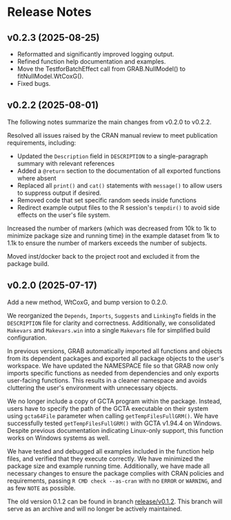 # Release Notes

## v0.2.3 (2025-08-25)

- Reformatted and significantly improved logging output.
- Refined function help documentation and examples.
- Move the TestforBatchEffect call from GRAB.NullModel() to fitNullModel.WtCoxG().
- Fixed bugs.

## v0.2.2 (2025-08-01)

The following notes summarize the main changes from v0.2.0 to v0.2.2.

Resolved all issues raised by the CRAN manual review to meet publication requirements, including:

- Updated the `Description` field in `DESCRIPTION` to a single-paragraph summary with relevant references
- Added a `@return` section to the documentation of all exported functions where absent
- Replaced all `print()` and `cat()` statements with `message()` to allow users to suppress output if desired.
- Removed code that set specific random seeds inside functions
- Redirect example output files to the R session's `tempdir()` to avoid side effects on the user's file system.

Increased the number of markers (which was decreased from 10k to 1k to minimize package size and running time) in the example dataset from 1k to 1.1k to ensure the number of markers exceeds the number of subjects.

Moved inst/docker back to the project root and excluded it from the package build.

## v0.2.0 (2025-07-17)

Add a new method, WtCoxG, and bump version to 0.2.0.

We reorganized the `Depends`, `Imports`, `Suggests` and `LinkingTo` fields in the `DESCRIPTION` file for clarity and correctness. Additionally, we consolidated `Makevars` and `Makevars.win` into a single `Makevars` file for simplified build configuration.

In previous versions, GRAB automatically imported all functions and objects from its dependent packages and exported all package objects to the user's workspace. We have updated the NAMESPACE file so that GRAB now only imports specific functions as needed from dependencies and only exports user-facing functions. This results in a cleaner namespace and avoids cluttering the user's environment with unnecessary objects.

We no longer include a copy of GCTA program within the package. Instead, users have to specify the path of the GCTA executable on their system using `gcta64File` parameter when calling `getTempFilesFullGRM()`. We have successfully tested `getTempFilesFullGRM()` with GCTA v1.94.4 on Windows. Despite previous documentation indicating Linux-only support, this function works on Windows systems as well.

We have tested and debugged all examples included in the function help files, and verified that they execute correctly. We have minimized the package size and example running time. Additionally, we have made all necessary changes to ensure the package complies with CRAN policies and requirements, passing `R CMD check --as-cran` with no `ERROR` or `WARNING`, and as few `NOTE` as possible.

The old version 0.1.2 can be found in branch [release/v0.1.2](https://github.com/GeneticAnalysisinBiobanks/GRAB/tree/release/v0.1.2). This branch will serve as an archive and will no longer be actively maintained.
